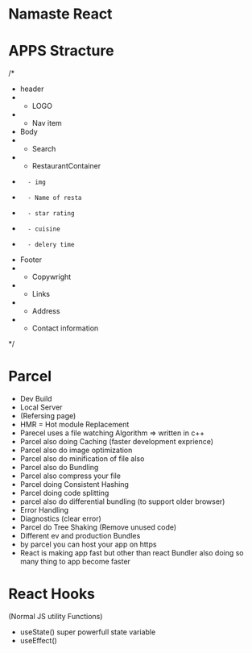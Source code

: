 # Namaste React 



# APPS Stracture


/*
* header   
*    - LOGO
*   - Nav item
* Body
*    - Search
*   - RestaurantContainer
*       - img
*       - Name of resta
*       - star rating
*       - cuisine
*       - delery time

* Footer
*   - Copywright
*   - Links
*   - Address 
*   - Contact information

*/

# Parcel

- Dev Build
- Local Server
- (Refersing page)
- HMR = Hot module Replacement
- Parecel uses a file watching Algorithm => written in c++
- Parcel also doing Caching (faster development exprience)
- Parcel also do image optimization
- Parcel also do minification of file also
- Parcel also do Bundling
- Parcel also compress your file
- Parcel doing Consistent Hashing
- Parcel doing code splitting
- parcel also do differential bundling (to support older browser)
- Error Handling 
- Diagnostics (clear error)
- Parcel do Tree Shaking (Remove unused code)
- Different ev and production Bundles
- by parcel you can host your app on https
- React is making app fast but other than react Bundler also doing so many thing to app become faster





# React Hooks

(Normal JS utility Functions)
- useState()  super powerfull state variable
- useEffect() 

